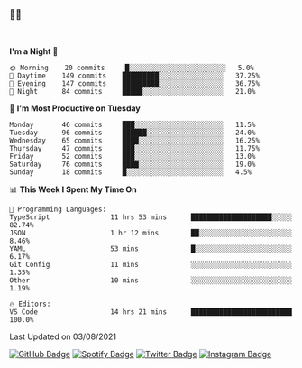 ### 🤙🍺

<!-- <a href="https://github-readme-stats.vercel.app/api?username=hzak2xx&count_private=true&show_icons=true&theme=dracula">
  <img align="center" src="https://github-readme-stats.vercel.app/api?username=hzak2xx&count_private=true&show_icons=true&theme=dracula" />
</a>
</br> -->
</br>

<!--START_SECTION:waka-->
**I'm a Night 🦉** 

```text
🌞 Morning    20 commits     █░░░░░░░░░░░░░░░░░░░░░░░░   5.0% 
🌆 Daytime    149 commits    █████████░░░░░░░░░░░░░░░░   37.25% 
🌃 Evening    147 commits    █████████░░░░░░░░░░░░░░░░   36.75% 
🌙 Night      84 commits     █████░░░░░░░░░░░░░░░░░░░░   21.0%

```
📅 **I'm Most Productive on Tuesday** 

```text
Monday       46 commits     ███░░░░░░░░░░░░░░░░░░░░░░   11.5% 
Tuesday      96 commits     ██████░░░░░░░░░░░░░░░░░░░   24.0% 
Wednesday    65 commits     ████░░░░░░░░░░░░░░░░░░░░░   16.25% 
Thursday     47 commits     ███░░░░░░░░░░░░░░░░░░░░░░   11.75% 
Friday       52 commits     ███░░░░░░░░░░░░░░░░░░░░░░   13.0% 
Saturday     76 commits     ████░░░░░░░░░░░░░░░░░░░░░   19.0% 
Sunday       18 commits     █░░░░░░░░░░░░░░░░░░░░░░░░   4.5%

```


📊 **This Week I Spent My Time On** 

```text
💬 Programming Languages: 
TypeScript               11 hrs 53 mins      ████████████████████░░░░░   82.74% 
JSON                     1 hr 12 mins        ██░░░░░░░░░░░░░░░░░░░░░░░   8.46% 
YAML                     53 mins             █░░░░░░░░░░░░░░░░░░░░░░░░   6.17% 
Git Config               11 mins             ░░░░░░░░░░░░░░░░░░░░░░░░░   1.35% 
Other                    10 mins             ░░░░░░░░░░░░░░░░░░░░░░░░░   1.19%

🔥 Editors: 
VS Code                  14 hrs 21 mins      █████████████████████████   100.0%

```


 Last Updated on 03/08/2021
<!--END_SECTION:waka-->

[![GitHub Badge](https://img.shields.io/badge/GitHub-100000?style=for-the-badge&logo=github&logoColor=white)](https://github.com/hzak2xx)
[![Spotify Badge](https://img.shields.io/badge/Spotify-1ED760?&style=for-the-badge&logo=spotify&logoColor=white)](https://open.spotify.com/user/uf90s6sbbh75a1mt44clkhkvf)
[![Twitter Badge](https://img.shields.io/badge/Twitter-1DA1F2?style=for-the-badge&logo=twitter&logoColor=white)](https://twitter.com/hzak2xx)
[![Instagram Badge](https://img.shields.io/badge/Instagram-E4405F?style=for-the-badge&logo=instagram&logoColor=white)](https://www.instagram.com/hzak2xx/)
